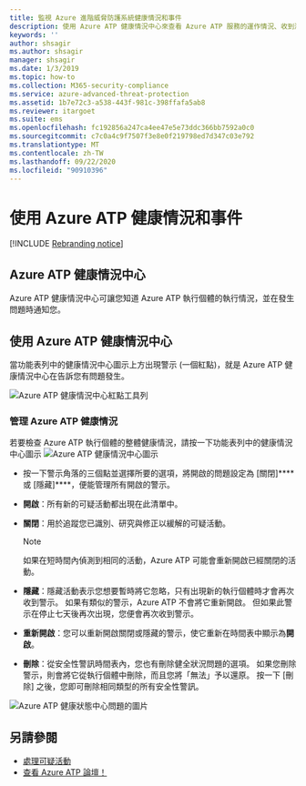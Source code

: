 ```yaml
---
title: 監視 Azure 進階威脅防護系統健康情況和事件
description: 使用 Azure ATP 健康情況中心來查看 Azure ATP 服務的運作情況、收到潛在問題的警示，以及在事件檢視器中檢視系統事件。
keywords: ''
author: shsagir
ms.author: shsagir
manager: shsagir
ms.date: 1/3/2019
ms.topic: how-to
ms.collection: M365-security-compliance
ms.service: azure-advanced-threat-protection
ms.assetid: 1b7e72c3-a538-443f-981c-398ffafa5ab8
ms.reviewer: itargoet
ms.suite: ems
ms.openlocfilehash: fc192856a247ca4ee47e5e73ddc366bb7592a0c0
ms.sourcegitcommit: c7c0a4c9f7507f3e8e0f219798ed7d347c03e792
ms.translationtype: MT
ms.contentlocale: zh-TW
ms.lasthandoff: 09/22/2020
ms.locfileid: "90910396"
---
```

# <a name="work-with-azure-atp-health-and-events"></a>使用 Azure ATP 健康情況和事件

[!INCLUDE [Rebranding notice](includes/rebranding.md)]

## <a name="azure-atp-health-center"></a>Azure ATP 健康情況中心 

Azure ATP 健康情況中心可讓您知道 Azure ATP 執行個體的執行情況，並在發生問題時通知您。

## <a name="working-with-the-azure-atp-health-center"></a>使用 Azure ATP 健康情況中心

當功能表列中的健康情況中心圖示上方出現警示 (一個紅點)，就是 Azure ATP 健康情況中心在告訴您有問題發生。

![Azure ATP 健康情況中心紅點工具列](media/atp-health-bar.png)

### <a name="managing-azure-atp-health"></a>管理 Azure ATP 健康情況
若要檢查 Azure ATP 執行個體的整體健康情況，請按一下功能表列中的健康情況中心圖示 ![Azure ATP 健康情況中心圖示](media/atp-red-dot.png)

- 按一下警示角落的三個點並選擇所要的選項，將開啟的問題設定為 [關閉]**** 或 [隱藏]****，便能管理所有開啟的警示。

-   **開啟**：所有新的可疑活動都出現在此清單中。

-   **關閉**：用於追蹤您已識別、研究與修正以緩解的可疑活動。

    > [!NOTE]
    > 如果在短時間內偵測到相同的活動，Azure ATP 可能會重新開啟已經關閉的活動。
    
-   **隱藏**：隱藏活動表示您想要暫時將它忽略，只有出現新的執行個體時才會再次收到警示。 如果有類似的警示，Azure ATP 不會將它重新開啟。 但如果此警示在停止七天後再次出現，您便會再次收到警示。

-   **重新開啟**：您可以重新開啟關閉或隱藏的警示，使它重新在時間表中顯示為**開啟**。

-   **刪除**：從安全性警訊時間表內，您也有刪除健全狀況問題的選項。 如果您刪除警示，則會將它從執行個體中刪除，而且您將「無法」予以還原。 按一下 [刪除] 之後，您即可刪除相同類型的所有安全性警訊。



![Azure ATP 健康狀態中心問題的圖片](media/atp-health-issue.png)






## <a name="see-also"></a>另請參閱

- [處理可疑活動](working-with-suspicious-activities.md)
- [查看 Azure ATP 論壇！](https://aka.ms/azureatpcommunity)

